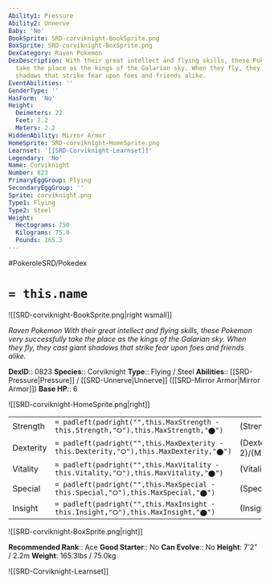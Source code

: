 ```yaml
---
Ability1: Pressure
Ability2: Unnerve
Baby: 'No'
BookSprite: SRD-corviknight-BookSprite.png
BoxSprite: SRD-corviknight-BoxSprite.png
DexCategory: Raven Pokemon
DexDescription: With their great intellect and flying skills, these Pokemon very successfully
  take the place as the kings of the Galarian sky. When they fly, they cast giant
  shadows that strike fear upon foes and friends alike.
EventAbilities: ''
GenderType: ''
HasForm: 'No'
Height:
  Deimeters: 22
  Feet: 7.2
  Meters: 2.2
HiddenAbility: Mirror Armor
HomeSprite: SRD-corviknight-HomeSprite.png
Learnset: '[[SRD-Corviknight-Learnset]]'
Legendary: 'No'
Name: Corviknight
Number: 823
PrimaryEggGroup: Flying
SecondaryEggGroup: ''
Sprite: corviknight.png
Type1: Flying
Type2: Steel
Weight:
  Hectograms: 750
  Kilograms: 75.0
  Pounds: 165.3
---
```


#PokeroleSRD/Pokedex

# `= this.name`

![[SRD-corviknight-BookSprite.png|right wsmall]]

*Raven Pokemon*
*With their great intellect and flying skills, these Pokemon very successfully take the place as the kings of the Galarian sky. When they fly, they cast giant shadows that strike fear upon foes and friends alike.*

**DexID**:: 0823
**Species**:: Corviknight
**Type**:: Flying / Steel
**Abilities**:: [[SRD-Pressure|Pressure]] / [[SRD-Unnerve|Unnerve]] ([[SRD-Mirror Armor|Mirror Armor]])
**Base HP**:: 6

![[SRD-corviknight-HomeSprite.png|right]]

|           |                                                                                        |                                          |
| --------- | -------------------------------------------------------------------------------------- | ---------------------------------------- |
| Strength  | `= padleft(padright("",this.MaxStrength - this.Strength,"⭘"),this.MaxStrength,"⬤")`    | (Strength::2)/(MaxStrength::5)   |
| Dexterity | `= padleft(padright("",this.MaxDexterity - this.Dexterity,"⭘"),this.MaxDexterity,"⬤")` | (Dexterity:: 2)/(MaxDexterity::4) |
| Vitality  | `= padleft(padright("",this.MaxVitality - this.Vitality,"⭘"),this.MaxVitality,"⬤")`    | (Vitality::3)/(MaxVitality::6)   |
| Special   | `= padleft(padright("",this.MaxSpecial - this.Special,"⭘"),this.MaxSpecial,"⬤")`       | (Special::2)/(MaxSpecial::4)     |
| Insight   | `= padleft(padright("",this.MaxInsight - this.Insight,"⭘"),this.MaxInsight,"⬤")`       | (Insight::2)/(MaxInsight::5)     |

![[SRD-corviknight-BoxSprite.png|right]]

**Recommended Rank**:: Ace
**Good Starter**:: No
**Can Evolve**:: No
**Height**: 7'2" / 2.2m
**Weight**: 165.3lbs / 75.0kg

![[SRD-Corviknight-Learnset]]